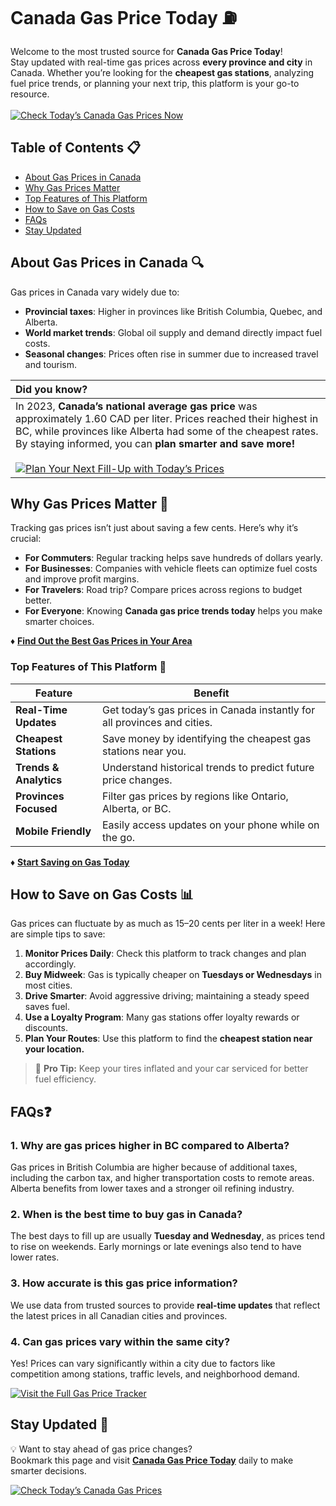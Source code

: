 # Canada Gas Price Today ⛽ 

Welcome to the most trusted source for **Canada Gas Price Today**!  
Stay updated with real-time gas prices across **every province and city** in Canada. Whether you’re looking for the **cheapest gas stations**, analyzing fuel price trends, or planning your next trip, this platform is your go-to resource.  
<br>
[![Check Today’s Canada Gas Prices Now](https://img.shields.io/badge/Check%20Today%E2%80%99s%20Canada%20Gas%20Prices%20-red?style=for-the-badge&logo=aircanada)](https://canadagasprice.hindrise.com/)

## Table of Contents 📋
- [About Gas Prices in Canada](#about-gas-prices-in-canada-)  
- [Why Gas Prices Matter](#why-gas-prices-matter-)  
- [Top Features of This Platform](#top-features-of-this-platform-)  
- [How to Save on Gas Costs](#how-to-save-on-gas-costs-)  
- [FAQs](#faqs)  
- [Stay Updated](#stay-updated-)

## About Gas Prices in Canada 🔍

Gas prices in Canada vary widely due to:  
- **Provincial taxes**: Higher in provinces like British Columbia, Quebec, and Alberta.  
- **World market trends**: Global oil supply and demand directly impact fuel costs.  
- **Seasonal changes**: Prices often rise in summer due to increased travel and tourism.  

| <div align="left">**Did you know?**</div> |
|------------------------------------------------------------------------------------------------------------|
| In 2023, **Canada’s national average gas price** was approximately 1.60 CAD per liter. Prices reached their highest in BC, while provinces like Alberta had some of the cheapest rates. By staying informed, you can **plan smarter and save more!**  <br><br><div>[![Plan Your Next Fill-Up with Today’s Prices](https://img.shields.io/badge/Plan%20Your%20Next%20Fill%20Up%20with%20Today%E2%80%99s%20Prices-red?style=for-the-badge&logo=aircanada)](https://canadagasprice.hindrise.com/)</div> |

## Why Gas Prices Matter 🚗

Tracking gas prices isn’t just about saving a few cents. Here’s why it’s crucial:  

- **For Commuters**: Regular tracking helps save hundreds of dollars yearly.  
- **For Businesses**: Companies with vehicle fleets can optimize fuel costs and improve profit margins.  
- **For Travelers**: Road trip? Compare prices across regions to budget better.  
- **For Everyone**: Knowing **Canada gas price trends today** helps you make smarter choices.  

♦️ **[Find Out the Best Gas Prices in Your Area](https://canadagasprice.hindrise.com/)**  

### Top Features of This Platform 🌟

| Feature                | Benefit                                                                                       |  
|------------------------|-----------------------------------------------------------------------------------------------|  
| **Real-Time Updates**   | Get today’s gas prices in Canada instantly for all provinces and cities.                     |  
| **Cheapest Stations**   | Save money by identifying the cheapest gas stations near you.                                |  
| **Trends & Analytics**  | Understand historical trends to predict future price changes.                                |  
| **Provinces Focused**   | Filter gas prices by regions like Ontario, Alberta, or BC.                                   |  
| **Mobile Friendly**     | Easily access updates on your phone while on the go.                                         |  


♦️ **[Start Saving on Gas Today](https://canadagasprice.hindrise.com/)**  

## How to Save on Gas Costs 📊

Gas prices can fluctuate by as much as 15–20 cents per liter in a week! Here are simple tips to save:  

1. **Monitor Prices Daily**: Check this platform to track changes and plan accordingly.  
2. **Buy Midweek**: Gas is typically cheaper on **Tuesdays or Wednesdays** in most cities.  
3. **Drive Smarter**: Avoid aggressive driving; maintaining a steady speed saves fuel.  
4. **Use a Loyalty Program**: Many gas stations offer loyalty rewards or discounts.  
5. **Plan Your Routes**: Use this platform to find the **cheapest station near your location.**  

> 🚨 **Pro Tip:** Keep your tires inflated and your car serviced for better fuel efficiency.  

## FAQs❓

### 1. **Why are gas prices higher in BC compared to Alberta?**  
Gas prices in British Columbia are higher because of additional taxes, including the carbon tax, and higher transportation costs to remote areas. Alberta benefits from lower taxes and a stronger oil refining industry.  

### 2. **When is the best time to buy gas in Canada?**  
The best days to fill up are usually **Tuesday and Wednesday**, as prices tend to rise on weekends. Early mornings or late evenings also tend to have lower rates.  

### 3. **How accurate is this gas price information?**  
We use data from trusted sources to provide **real-time updates** that reflect the latest prices in all Canadian cities and provinces.  

### 4. **Can gas prices vary within the same city?**  
Yes! Prices can vary significantly within a city due to factors like competition among stations, traffic levels, and neighborhood demand.  

[![Visit the Full Gas Price Tracker](https://img.shields.io/badge/Visit%20the%20Full%20Gas%20Price%20Tracker-red?style=for-the-badge&logo=aircanada)](https://canadagasprice.hindrise.com/)
## Stay Updated 🌟

💡 Want to stay ahead of gas price changes?  
Bookmark this page and visit **[Canada Gas Price Today](https://canadagasprice.hindrise.com/)** daily to make smarter decisions.  

[![Check Today’s Canada Gas Prices](https://img.shields.io/badge/Check_Today’s_Gas_Prices-Live-red?style=for-the-badge&logo=aircanada)](https://canadagasprice.hindrise.com/)
